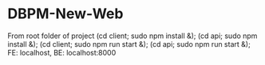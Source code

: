 # DBPM-New-Web
From root folder of project
(cd client; sudo npm install &); (cd api; sudo npm install &);
(cd client; sudo npm run start &); (cd api; sudo npm run start &);
FE: localhost, BE: localhost:8000
